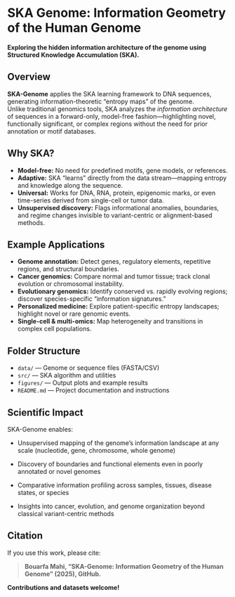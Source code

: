 # SKA Genome: Information Geometry of the Human Genome

**Exploring the hidden information architecture of the genome using Structured Knowledge Accumulation (SKA).**



## Overview

**SKA-Genome** applies the SKA learning framework to DNA sequences, generating information-theoretic “entropy maps” of the genome.  
Unlike traditional genomics tools, SKA analyzes the *information architecture* of sequences in a forward-only, model-free fashion—highlighting novel, functionally significant, or complex regions without the need for prior annotation or motif databases.



## Why SKA?

- **Model-free:** No need for predefined motifs, gene models, or references.
- **Adaptive:** SKA “learns” directly from the data stream—mapping entropy and knowledge along the sequence.
- **Universal:** Works for DNA, RNA, protein, epigenomic marks, or even time-series derived from single-cell or tumor data.
- **Unsupervised discovery:** Flags informational anomalies, boundaries, and regime changes invisible to variant-centric or alignment-based methods.



## Example Applications

- **Genome annotation:** Detect genes, regulatory elements, repetitive regions, and structural boundaries.
- **Cancer genomics:** Compare normal and tumor tissue; track clonal evolution or chromosomal instability.
- **Evolutionary genomics:** Identify conserved vs. rapidly evolving regions; discover species-specific “information signatures.”
- **Personalized medicine:** Explore patient-specific entropy landscapes; highlight novel or rare genomic events.
- **Single-cell & multi-omics:** Map heterogeneity and transitions in complex cell populations.



## Folder Structure

- `data/` — Genome or sequence files (FASTA/CSV)
- `src/` — SKA algorithm and utilities
- `figures/` — Output plots and example results
- `README.md` — Project documentation and instructions



## Scientific Impact

SKA-Genome enables:

- Unsupervised mapping of the genome’s information landscape at any scale (nucleotide, gene, chromosome, whole genome)

- Discovery of boundaries and functional elements even in poorly annotated or novel genomes

- Comparative information profiling across samples, tissues, disease states, or species

- Insights into cancer, evolution, and genome organization beyond classical variant-centric methods


## Citation

If you use this work, please cite:  
> **Bouarfa Mahi, “SKA-Genome: Information Geometry of the Human Genome” (2025), GitHub.**



**Contributions and datasets welcome!**



